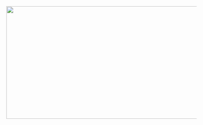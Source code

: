 <a href="https://www.gitanimals.org/en_US?utm_medium=image&utm_source=ckswhd7774&utm_content=farm">
<img
  src="https://render.gitanimals.org/farms/ckswhd7774"
  width="600"
  height="300"
/>
</a>

<!--
**ckswhd7774/ckswhd7774** is a ✨ _special_ ✨ repository because its `README.md` (this file) appears on your GitHub profile.

Here are some ideas to get you started:

- 🔭 I’m currently working on ...
- 🌱 I’m currently learning ...
- 👯 I’m looking to collaborate on ...
- 🤔 I’m looking for help with ...
- 💬 Ask me about ...
- 📫 How to reach me: ...
- 😄 Pronouns: ...
- ⚡ Fun fact: ...
-->
